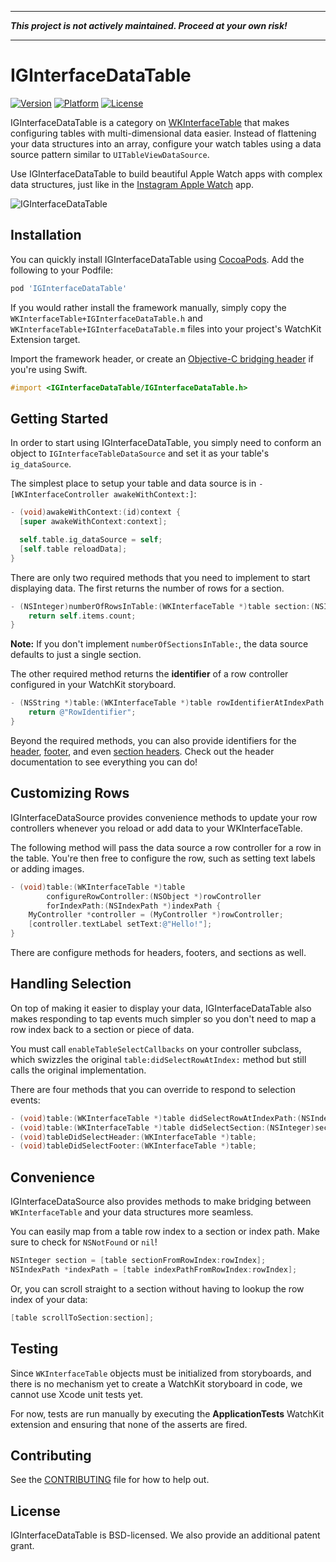 - - -

**_This project is not actively maintained. Proceed at your own risk!_**

- - - 

# IGInterfaceDataTable

[![Version](http://img.shields.io/cocoapods/v/IGInterfaceDataTable.svg)](http://cocoapods.org/?q=IGInterfaceDataTable)
[![Platform](http://img.shields.io/cocoapods/p/IGInterfaceDataTable.svg)]()
[![License](http://img.shields.io/cocoapods/l/IGInterfaceDataTable.svg)](https://github.com/Instagram/IGInterfaceDataTable/blob/master/LICENSE)
<!--[![Build Status](https://travis-ci.org/Instagram/IGInterfaceDataTable.svg)](https://travis-ci.org/Instagram/IGInterfaceDataTable)-->

IGInterfaceDataTable is a category on [WKInterfaceTable](https://developer.apple.com/library/prerelease/ios/documentation/WatchKit/Reference/WKInterfaceTable_class/index.html) that makes configuring tables with multi-dimensional data easier. Instead of flattening your data structures into an array, configure your watch tables using a data source pattern similar to `UITableViewDataSource`.

Use IGInterfaceDataTable to build beautiful Apple Watch apps with complex data structures, just like in the [Instagram Apple Watch](http://www.apple.com/watch/app-store-apps/#instagram) app.

![IGInterfaceDataTable](https://github.com/Instagram/IGInterfaceDataTable/blob/master/images/example.jpg)

## Installation

You can quickly install IGInterfaceDataTable using [CocoaPods](http://cocoapods.org). Add the following to your Podfile:

```ruby
pod 'IGInterfaceDataTable'
```

If you would rather install the framework manually, simply copy the `WKInterfaceTable+IGInterfaceDataTable.h` and `WKInterfaceTable+IGInterfaceDataTable.m` files into your project's WatchKit Extension target.

Import the framework header, or create an [Objective-C bridging header](https://developer.apple.com/library/ios/documentation/Swift/Conceptual/BuildingCocoaApps/MixandMatch.html) if you're using Swift.

```objective-c
#import <IGInterfaceDataTable/IGInterfaceDataTable.h>
```

## Getting Started

In order to start using IGInterfaceDataTable, you simply need to conform an object to `IGInterfaceTableDataSource` and set it as your table's `ig_dataSource`.

The simplest place to setup your table and data source is in `-[WKInterfaceController awakeWithContext:]`:

```objective-c
- (void)awakeWithContext:(id)context {
  [super awakeWithContext:context];

  self.table.ig_dataSource = self;
  [self.table reloadData];
}
```

There are only two required methods that you need to implement to start displaying data. The first returns the number of rows for a section.

```objective-c
- (NSInteger)numberOfRowsInTable:(WKInterfaceTable *)table section:(NSInteger)section {
    return self.items.count;
}
```

**Note:** If you don't implement `numberOfSectionsInTable:`, the data source defaults to just a single section.

The other required method returns the **identifier** of a row controller configured in your WatchKit storyboard.

```objective-c
- (NSString *)table:(WKInterfaceTable *)table rowIdentifierAtIndexPath:(NSIndexPath *)indexPath {
    return @"RowIdentifier";
}
```

Beyond the required methods, you can also provide identifiers for the [header](https://github.com/Instagram/IGInterfaceDataTable/blob/master/IGInterfaceDataTable/WKInterfaceTable%2BIGInterfaceDataTable.h#L51), [footer](https://github.com/Instagram/IGInterfaceDataTable/blob/master/IGInterfaceDataTable/WKInterfaceTable%2BIGInterfaceDataTable.h#L58), and even [section headers](https://github.com/Instagram/IGInterfaceDataTable/blob/master/IGInterfaceDataTable/WKInterfaceTable%2BIGInterfaceDataTable.h#L97). Check out the header documentation to see everything you can do!

## Customizing Rows

IGInterfaceDataSource provides convenience methods to update your row controllers whenever you reload or add data to your WKInterfaceTable.

The following method will pass the data source a row controller for a row in the table. You're then free to configure the row, such as setting text labels or adding images.

```objective-c
- (void)table:(WKInterfaceTable *)table 
        configureRowController:(NSObject *)rowController 
        forIndexPath:(NSIndexPath *)indexPath {
    MyController *controller = (MyController *)rowController;
    [controller.textLabel setText:@"Hello!"];
}
```

There are configure methods for headers, footers, and sections as well.

## Handling Selection

On top of making it easier to display your data, IGInterfaceDataTable also makes responding to tap events much simpler so you don't need to map a row index back to a section or piece of data.

You must call `enableTableSelectCallbacks` on your controller subclass, which swizzles the original `table:didSelectRowAtIndex:` method but still calls the original implementation.

There are four methods that you can override to respond to selection events:

```objective-c
- (void)table:(WKInterfaceTable *)table didSelectRowAtIndexPath:(NSIndexPath *)indexPath;
- (void)table:(WKInterfaceTable *)table didSelectSection:(NSInteger)section;
- (void)tableDidSelectHeader:(WKInterfaceTable *)table;
- (void)tableDidSelectFooter:(WKInterfaceTable *)table;
```

## Convenience

IGInterfaceDataSource also provides methods to make bridging between `WKInterfaceTable` and your data structures more seamless.

You can easily map from a table row index to a section or index path. Make sure to check for `NSNotFound` or `nil`!

```objective-c
NSInteger section = [table sectionFromRowIndex:rowIndex];
NSIndexPath *indexPath = [table indexPathFromRowIndex:rowIndex];
```

Or, you can scroll straight to a section without having to lookup the row index of your data:

```objective-c
[table scrollToSection:section];
```

## Testing

Since `WKInterfaceTable` objects must be initialized from storyboards, and there is no mechanism yet to create a WatchKit storyboard in code, we cannot use Xcode unit tests yet.

For now, tests are run manually by executing the **ApplicationTests** WatchKit extension and ensuring that none of the asserts are fired.

## Contributing

See the [CONTRIBUTING](https://github.com/Instagram/IGInterfaceDataTable/blob/master/CONTRIBUTING.md) file for how to help out.

## License

IGInterfaceDataTable is BSD-licensed. We also provide an additional patent grant.
